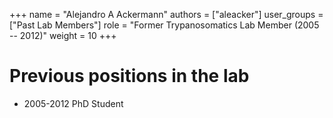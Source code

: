 +++
name = "Alejandro A Ackermann"
authors = ["aleacker"]
user_groups = ["Past Lab Members"]
role = "Former Trypanosomatics Lab Member (2005 -- 2012)"
weight = 10
+++

# Previous positions in the lab
 
 * 2005-2012 PhD Student
